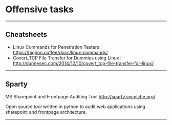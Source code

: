 # Offensive tasks

---

## Cheatsheets

* Linux Commands for Penetration Testers : https://highon.coffee/docs/linux-commands/
* Covert_TCP File Transfer for Dummies using Linux : http://dunnesec.com/2014/12/10/covert_tcp-file-transfer-for-linux/

---

## Sparty
MS Sharepoint and Frontpage Auditing Tool
http://sparty.secniche.org/

Open source tool written in python to audit web applications using sharepoint and frontpage architecture.

---

